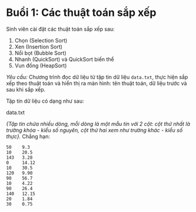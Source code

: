 # Buổi 1: Các thuật toán sắp xếp
Sinh viên cài đặt các thuật toán sắp xếp sau: 
1. Chọn (Selection Sort)
2. Xen (Insertion Sort)
3. Nổi bọt (Bubble Sort)
4. Nhanh (QuickSort) và QuickSort biến thể
5. Vun đống (HeapSort)

*Yêu cầu:* Chương trình đọc dữ liệu từ tập tin dữ liệu `data.txt`, thực hiện sắp xếp theo thuật toán và hiển thị ra màn hình: tên thuật toán, dữ liệu trước và sau khi sắp xếp.

Tập tin dữ liệu có dạng như sau:

data.txt

*{Tập tin chứa nhiều dòng, mỗi dòng là một mẫu tin với 2 cột: cột thứ nhất là trường khóa - kiểu số nguyên, cột thứ hai xem như trường khác - kiểu số thực}.* Chẳng hạn:

```
50    9.3
10    20.5
143   3.28
0     14.12
10    30.5
120   9.90
90    56.7
10    4.22
90    26.4
140   12.15
20    1.84
30    0.75
```

